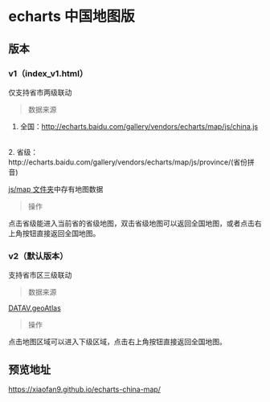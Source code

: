 # echarts 中国地图版

## 版本

### v1（index_v1.html）

仅支持省市两级联动

> 数据来源

1. 全国：http://echarts.baidu.com/gallery/vendors/echarts/map/js/china.js
<br/>
2. 省级：http://echarts.baidu.com/gallery/vendors/echarts/map/js/province/(省份拼音)

[js/map 文件夹](https://github.com/xiaofan9/echarts-china-map/tree/master/js/map)中存有地图数据

> 操作

点击省级能进入当前省的省级地图，双击省级地图可以返回全国地图，或者点击右上角按钮直接返回全国地图。

### v2（默认版本）

支持省市区三级联动

> 数据来源

[DATAV.geoAtlas](http://datav.aliyun.com/tools/atlas/)

> 操作

点击地图区域可以进入下级区域，点击右上角按钮直接返回全国地图。

## 预览地址

https://xiaofan9.github.io/echarts-china-map/
